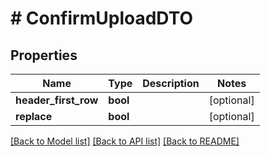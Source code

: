 # # ConfirmUploadDTO

## Properties

Name | Type | Description | Notes
------------ | ------------- | ------------- | -------------
**header_first_row** | **bool** |  | [optional]
**replace** | **bool** |  | [optional]

[[Back to Model list]](../../README.md#models) [[Back to API list]](../../README.md#endpoints) [[Back to README]](../../README.md)

